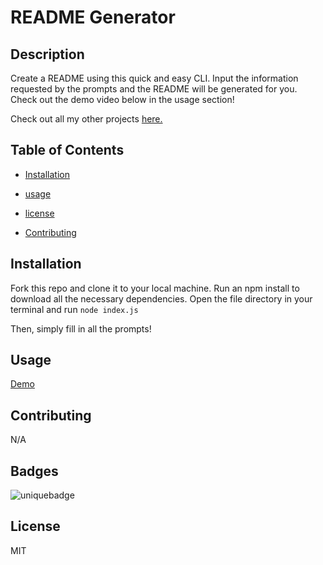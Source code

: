 # README Generator

## Description

Create a README using this quick and easy CLI. Input the information requested by the prompts and the README will be generated for you. Check out the demo video below in the usage section!

Check out all my other projects [here.](https://github.com/kwilks3)

## Table of Contents

- [Installation](#installation)

- [usage](#usage)

- [license](#license)

- [Contributing](#contributing)

## Installation

Fork this repo and clone it to your local machine. Run an npm install to download all the necessary dependencies. Open the file directory in your terminal and run `node index.js`

Then, simply fill in all the prompts!

## Usage

[Demo](https://gifs.com/gif/demo-YWw0G2)

## Contributing

N/A

## Badges

![uniquebadge](https://img.shields.io/static/v1?label=Cool&message=README&color=pink)

## License

MIT
